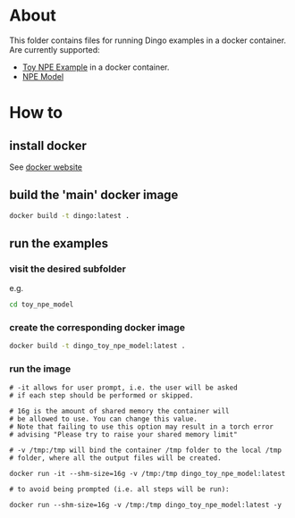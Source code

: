 # About

This folder contains files for running Dingo examples in a docker container.
Are currently supported:

- [Toy NPE Example](https://dingo-gw.readthedocs.io/en/latest/example_toy_npe_model.html) in a docker container.
- [NPE Model](https://dingo-gw.readthedocs.io/en/latest/example_npe_model.html)

# How to

## install docker

See [docker website](https://docs.docker.com/engine/install/)

## build the 'main' docker image

```bash
docker build -t dingo:latest .
```

## run the examples

### visit the desired subfolder

e.g.

```bash
cd toy_npe_model
```

### create the corresponding docker image

```bash
docker build -t dingo_toy_npe_model:latest .
```

### run the image


```
# -it allows for user prompt, i.e. the user will be asked
# if each step should be performed or skipped. 

# 16g is the amount of shared memory the container will
# be allowed to use. You can change this value.
# Note that failing to use this option may result in a torch error
# advising "Please try to raise your shared memory limit"

# -v /tmp:/tmp will bind the container /tmp folder to the local /tmp
# folder, where all the output files will be created.

docker run -it --shm-size=16g -v /tmp:/tmp dingo_toy_npe_model:latest

# to avoid being prompted (i.e. all steps will be run):

docker run --shm-size=16g -v /tmp:/tmp dingo_toy_npe_model:latest -y

```


